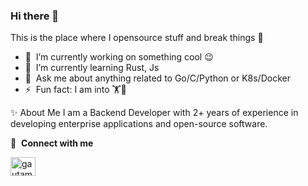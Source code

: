 ### Hi there 👋

This is the place where I opensource stuff and break things 🤣

- 🔭 &nbsp;I’m currently working on something cool 😉
- 🌱 &nbsp;I’m currently learning Rust, Js
- 💬 &nbsp;Ask me about anything related to Go/C/Python or K8s/Docker
- ⚡ &nbsp;Fun fact: I am into 🏋🏓

✨  About Me
I am a Backend Developer with 2+ years of experience in developing enterprise applications and open-source software.

🔗 &nbsp;**Connect with me**
<p align="left">
<a href="www.linkedin.com/in/astemir-dumanishev-9b88362a2" target="blank"><img align="center" src="https://raw.githubusercontent.com/rahuldkjain/github-profile-readme-generator/master/src/images/icons/Social/linked-in-alt.svg" alt="gautamkrishnar" height="30" width="40" /></a>
